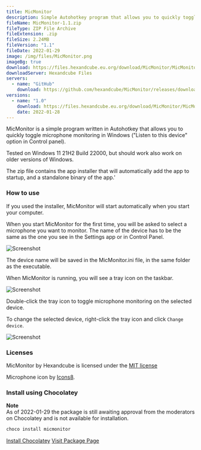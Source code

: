 ```yaml
---
title: MicMonitor
description: Simple Autohotkey program that allows you to quickly toggle Microphone from the taskbar
fileName: MicMonitor-1.1.zip
fileType: ZIP File Archive
fileExtension: .zip
fileSize: 2.24MB
fileVersion: "1.1"
fileDate: 2022-01-29
image: /img/files/MicMonitor.png
imageBg: true
download: https://files.hexandcube.eu.org/download/MicMonitor/MicMonitor-1.1.zip
downloadServer: Hexandcube Files
servers:
  - name: "GitHub"
    download: https://github.com/hexandcube/MicMonitor/releases/download/v.1.1.0/MicMonitor-1.1.zip
versions:
  - name: "1.0"
    download: https://files.hexandcube.eu.org/download/MicMonitor/MicMonitor-1.0.zip
    date: 2022-01-28
---
```


MicMonitor is a simple program written in Autohotkey that allows you to quickly toggle microphone monitoring in Windows ("Listen to this device" option in Control panel).

Tested on Windows 11 21H2 Build 22000, but should work also work on older versions of Windows.

The zip file contains the app installer that will automatically add the app to startup, and a standalone binary of the app.'

### How to use

If you used the installer, MicMonitor will start automatically when you start your computer.

When you start MicMonitor for the first time, you will be asked to select a microphone you want to monitor.
The name of the device has to be the same as the one you see in the Settings app or in Control Panel. 

![Screenshot](https://i.imgur.com/tvQljCS.png)

The device name will be saved in the MicMonitor.ini file, in the same folder as the executable.

When MicMonitor is running, you will see a tray icon on the taskbar.

![Screenshot](https://i.imgur.com/QxYtgDa.png)

Double-click the tray icon to toggle microphone monitoring on the selected device.

To change the selected device, right-click the tray icon and click `Change device`.

![Screenshot](https://i.imgur.com/6ug5khU.png)

### Licenses

MicMonitor by Hexandcube is licensed under the [MIT license](https://github.com/hexandcube/MicMonitor/blob/master/LICENSE)

Microphone icon by [Icons8](https://icons8.com/).

### Install using Chocolatey

<div class="p-5 mb-4 bg-blue-500 text-yellow-900 rounded-xl">
<b><i class="fas fa-info-circle"></i> Note</b>
<div>
As of 2022-01-29 the package is still awaiting approval from the moderators on Chocolatey and is not available for installation.
</div>
</div>

```powershell
choco install micmonitor
```

<a class="btn btn-primary" href="https://chocolatey.org/install" target="_blank"><i class="fas fa-download"></i> Install Chocolatey</a>
<a class="btn" href="https://community.chocolatey.org/packages/micmonitor" target="_blank"><i class="fas fa-external-link-alt"></i> Visit Package Page</a>

